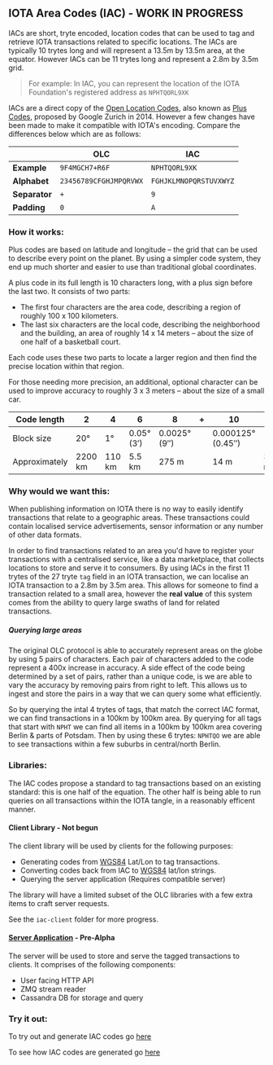 ## IOTA Area Codes (IAC) - WORK IN PROGRESS

IACs are short, tryte encoded, location codes that can be used to tag and retrieve IOTA transactions related to specific locations. The IACs are typically 10 trytes long and will represent a 13.5m by 13.5m area, at the equator. However IACs can be 11 trytes long and represent a 2.8m by 3.5m grid.

> For example: In IAC, you can represent the location of the IOTA Foundation's registered address as `NPHTQORL9XK` 

IACs are a direct copy of the [Open Location Codes](https://en.wikipedia.org/wiki/Open_Location_Code), also known as [Plus Codes](https://plus.codes/), proposed by Google Zurich in 2014. However a few changes have been made to make it compatible with IOTA's encoding. Compare the differences below which are as follows:

|               | OLC                    | IAC                    |
| ------------- | ---------------------- | ---------------------- |
| **Example**   | `9F4MGCH7+R6F`         | `NPHTQORL9XK`          |
| **Alphabet**  | `23456789CFGHJMPQRVWX` | `FGHJKLMNOPQRSTUVXWYZ` |
| **Separator** | `+`                    | `9`                    |
| **Padding**   | `0`                    | `A`                    |

### How it works:

Plus codes are based on latitude and longitude – the grid that can be used to describe every point on the planet. By using a simpler code system, they end up much shorter and easier to use than traditional global coordinates.

A plus code in its full length is 10 characters long, with a plus sign before the last two. It consists of two parts:

- The first four characters are the area code, describing a region of roughly 100 x 100 kilometers.
- The last six characters are the local code, describing the neighborhood and the building, an area of roughly 14 x 14 meters – about the size of one half of a basketball court.

Each code uses these two parts to locate a larger region and then find the precise location within that region.

For those needing more precision, an additional, optional character can be used to improve accuracy to roughly 3 x 3 meters – about the size of a small car.

| Code length   | 2       | 4      | 6          | 8            | +    | 10                | 11    |
| ------------- | ------- | ------ | ---------- | ------------ | ---- | ----------------- | ----- |
| Block size    | 20°     | 1°     | 0.05° (3′) | 0.0025° (9″) |      | 0.000125° (0.45″) |       |
| Approximately | 2200 km | 110 km | 5.5 km     | 275 m        |      | 14 m              | 3.5 m |

### Why would we want this:

When publishing information on IOTA there is no way to easily identify transactions that relate to a geographic areas. These transactions could contain localised service advertisements, sensor information or any number of other data formats. 

In order to find transactions related to an area you'd have to register your transactions with a centralised service, like a data marketplace, that collects locations to store and serve it to consumers. By using IACs in the first 11 trytes of the 27 tryte `tag` field in an IOTA transaction, we can localise an IOTA transaction to a 2.8m by 3.5m area. This allows for someone to find a transaction related to a small area, however the **real value** of this system comes from the ability to query large swaths of land for related transactions.

##### Querying large areas

The original OLC protocol is able to accurately represent areas on the globe by using 5 pairs of characters. Each pair of characters added to the code represent a 400x increase in accuracy. A side effect of the code being determined by a set of pairs, rather than a unique code, is we are able to vary the accuracy by removing pairs from right to left. This allows us to ingest and store the pairs in a way that we can query some what efficiently. 

So by querying the intal 4 trytes of tags, that match the correct IAC format, we can find transactions in a 100km by 100km area. By querying for all tags that start with `NPHT` we can find all items in a 100km by 100km area covering Berlin & parts of Potsdam. Then by using these 6 trytes: `NPHTQO` we are able to see transactions within a few suburbs in central/north Berlin.

### Libraries:

The IAC codes propose a standard to tag transactions based on an existing standard: this is one half of the equation. The other half is being able to run queries on all transactions within the IOTA tangle, in a reasonably efficent manner.

#### Client Library - Not begun

The client library will be used by clients for the following purposes: 

- Generating codes from [WGS84](https://en.wikipedia.org/wiki/World_Geodetic_System#WGS84) Lat/Lon to tag transactions.
- Converting codes back from IAC to [WGS84](https://en.wikipedia.org/wiki/World_Geodetic_System#WGS84) lat/lon strings.
- Querying the server application (Requires compatible server)

The library will have a limited subset of the OLC libraries with a few extra items to craft server requests. 

See the `iac-client` folder for more progress.

#### [Server Application](vac-server/README) - Pre-Alpha

The server will be used to store and serve the tagged transactions to clients. It comprises of the following components:

- User facing HTTP API
- ZMQ stream reader
- Cassandra DB for storage and query



### Try it out: 

To try out and generate IAC codes go [here](https://olc.dag.sh/)

To see how IAC codes are generated go [here](https://olc.dag.sh/how-it-works)